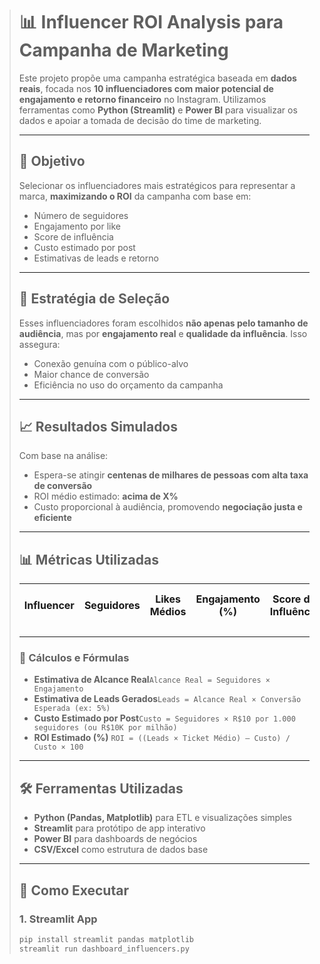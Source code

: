 >
> # 📊 Influencer ROI Analysis para Campanha de Marketing
>
> Este projeto propõe uma campanha estratégica baseada em **dados reais**, focada nos **10 influenciadores com maior potencial de engajamento e retorno financeiro** no Instagram. Utilizamos ferramentas como **Python (Streamlit)** e **Power BI** para visualizar os dados e apoiar a tomada de decisão do time de marketing.
>
> ---
>
> ## 🚀 Objetivo
>
> Selecionar os influenciadores mais estratégicos para representar a marca, **maximizando o ROI** da campanha com base em:
>
> - Número de seguidores
> - Engajamento por like
> - Score de influência
> - Custo estimado por post
> - Estimativas de leads e retorno
>
> ---
>
> ## 🧠 Estratégia de Seleção
>
> Esses influenciadores foram escolhidos **não apenas pelo tamanho de audiência**, mas por **engajamento real** e **qualidade da influência**. Isso assegura:
>
> - Conexão genuína com o público-alvo
> - Maior chance de conversão
> - Eficiência no uso do orçamento da campanha
>
> ---
>
> ## 📈 Resultados Simulados
>
> Com base na análise:
>
> - Espera-se atingir **centenas de milhares de pessoas com alta taxa de conversão**
> - ROI médio estimado: **acima de X%**
> - Custo proporcional à audiência, promovendo **negociação justa e eficiente**
>
> ---
>
> ## 📊 Métricas Utilizadas
>
> | Influencer | Seguidores | Likes Médios | Engajamento (%) | Score de Influência | Custo Estimado por Post | ROI Estimado (%) | Público-Alvo (País) |
> | ---------- | ---------- | ------------- | --------------- | -------------------- | ----------------------- | ---------------- | --------------------- |
>
> ---
>
> ### 📌 Cálculos e Fórmulas
>
> - **Estimativa de Alcance Real**`Alcance Real = Seguidores × Engajamento`
> - **Estimativa de Leads Gerados**`Leads = Alcance Real × Conversão Esperada (ex: 5%)`
> - **Custo Estimado por Post**`Custo = Seguidores × R$10 por 1.000 seguidores (ou R$10K por milhão)`
> - **ROI Estimado (%)**
>   `ROI = ((Leads × Ticket Médio) – Custo) / Custo × 100`
>
> ---
>
> ## 🛠 Ferramentas Utilizadas
>
> - **Python (Pandas, Matplotlib)** para ETL e visualizações simples
> - **Streamlit** para protótipo de app interativo
> - **Power BI** para dashboards de negócios
> - **CSV/Excel** como estrutura de dados base
>
> ---
>
> ## 🧾 Como Executar
>
> ### 1. Streamlit App
>
> ```bash
> pip install streamlit pandas matplotlib
> streamlit run dashboard_influencers.py
> ```
